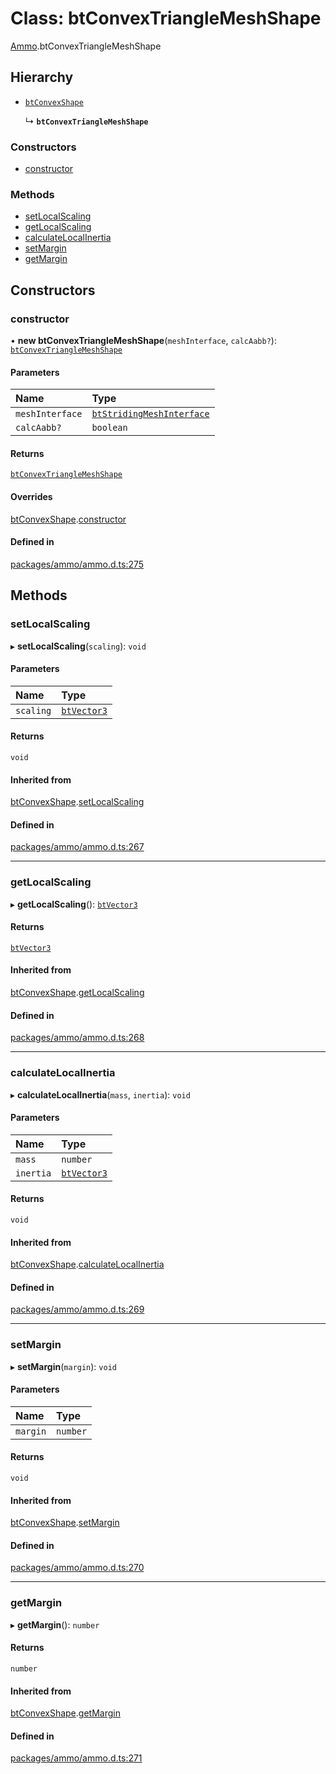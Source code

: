 # Class: btConvexTriangleMeshShape

[Ammo](../modules/Ammo.md).btConvexTriangleMeshShape

## Hierarchy

- [`btConvexShape`](Ammo.btConvexShape.md)

  ↳ **`btConvexTriangleMeshShape`**

### Constructors

- [constructor](Ammo.btConvexTriangleMeshShape.md#constructor)

### Methods

- [setLocalScaling](Ammo.btConvexTriangleMeshShape.md#setlocalscaling)
- [getLocalScaling](Ammo.btConvexTriangleMeshShape.md#getlocalscaling)
- [calculateLocalInertia](Ammo.btConvexTriangleMeshShape.md#calculatelocalinertia)
- [setMargin](Ammo.btConvexTriangleMeshShape.md#setmargin)
- [getMargin](Ammo.btConvexTriangleMeshShape.md#getmargin)

## Constructors

### constructor

• **new btConvexTriangleMeshShape**(`meshInterface`, `calcAabb?`): [`btConvexTriangleMeshShape`](Ammo.btConvexTriangleMeshShape.md)

#### Parameters

| Name | Type |
| :------ | :------ |
| `meshInterface` | [`btStridingMeshInterface`](Ammo.btStridingMeshInterface.md) |
| `calcAabb?` | `boolean` |

#### Returns

[`btConvexTriangleMeshShape`](Ammo.btConvexTriangleMeshShape.md)

#### Overrides

[btConvexShape](Ammo.btConvexShape.md).[constructor](Ammo.btConvexShape.md#constructor)

#### Defined in

[packages/ammo/ammo.d.ts:275](https://github.com/Orillusion/orillusion/blob/main/packages/ammo/ammo.d.ts#L275)

## Methods

### setLocalScaling

▸ **setLocalScaling**(`scaling`): `void`

#### Parameters

| Name | Type |
| :------ | :------ |
| `scaling` | [`btVector3`](Ammo.btVector3.md) |

#### Returns

`void`

#### Inherited from

[btConvexShape](Ammo.btConvexShape.md).[setLocalScaling](Ammo.btConvexShape.md#setlocalscaling)

#### Defined in

[packages/ammo/ammo.d.ts:267](https://github.com/Orillusion/orillusion/blob/main/packages/ammo/ammo.d.ts#L267)

___

### getLocalScaling

▸ **getLocalScaling**(): [`btVector3`](Ammo.btVector3.md)

#### Returns

[`btVector3`](Ammo.btVector3.md)

#### Inherited from

[btConvexShape](Ammo.btConvexShape.md).[getLocalScaling](Ammo.btConvexShape.md#getlocalscaling)

#### Defined in

[packages/ammo/ammo.d.ts:268](https://github.com/Orillusion/orillusion/blob/main/packages/ammo/ammo.d.ts#L268)

___

### calculateLocalInertia

▸ **calculateLocalInertia**(`mass`, `inertia`): `void`

#### Parameters

| Name | Type |
| :------ | :------ |
| `mass` | `number` |
| `inertia` | [`btVector3`](Ammo.btVector3.md) |

#### Returns

`void`

#### Inherited from

[btConvexShape](Ammo.btConvexShape.md).[calculateLocalInertia](Ammo.btConvexShape.md#calculatelocalinertia)

#### Defined in

[packages/ammo/ammo.d.ts:269](https://github.com/Orillusion/orillusion/blob/main/packages/ammo/ammo.d.ts#L269)

___

### setMargin

▸ **setMargin**(`margin`): `void`

#### Parameters

| Name | Type |
| :------ | :------ |
| `margin` | `number` |

#### Returns

`void`

#### Inherited from

[btConvexShape](Ammo.btConvexShape.md).[setMargin](Ammo.btConvexShape.md#setmargin)

#### Defined in

[packages/ammo/ammo.d.ts:270](https://github.com/Orillusion/orillusion/blob/main/packages/ammo/ammo.d.ts#L270)

___

### getMargin

▸ **getMargin**(): `number`

#### Returns

`number`

#### Inherited from

[btConvexShape](Ammo.btConvexShape.md).[getMargin](Ammo.btConvexShape.md#getmargin)

#### Defined in

[packages/ammo/ammo.d.ts:271](https://github.com/Orillusion/orillusion/blob/main/packages/ammo/ammo.d.ts#L271)
